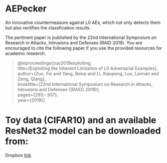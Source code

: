 # AEPecker
An innovative countermeasure against L0 AEs, which not only detects them but also rectifies the classfication results.

The pertinent paper is published by the 22nd International Symposium on Research in Attacks, Intrusions and Defenses (RAID 2019). You are encouraged to cite the following paper if you use the provided resources for academic research. 

> @inproceedings{zuo2019exploiting, <br>
  title={Exploiting the Inherent Limitation of L0 Adversarial Examples}, <br>
  author={Zuo, Fei and Yang, Bokai and Li, Xiaopeng, Luo, Lannan and Zeng, Qiang}, <br>
  booktitle={22nd International Symposium on Research in Attacks, Intrusions and Defenses ($\{$RAID$\}$ 2019)}, <br>
  pages={293--307}, <br>
  year={2019}}

# Toy data (CIFAR10) and an available ResNet32 model can be downloaded from:

Dropbox [link](https://www.dropbox.com/sh/w6r2cetl4pxreoz/AADXG8NZ492raZFb5Kx_QOIqa?dl=0)
